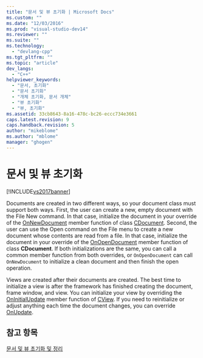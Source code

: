 ```yaml
---
title: "문서 및 뷰 초기화 | Microsoft Docs"
ms.custom: ""
ms.date: "12/03/2016"
ms.prod: "visual-studio-dev14"
ms.reviewer: ""
ms.suite: ""
ms.technology: 
  - "devlang-cpp"
ms.tgt_pltfrm: ""
ms.topic: "article"
dev_langs: 
  - "C++"
helpviewer_keywords: 
  - "문서, 초기화"
  - "문서 초기화"
  - "개체 초기화, 문서 개체"
  - "뷰 초기화"
  - "뷰, 초기화"
ms.assetid: 33cb8643-8a16-478c-bc26-eccc734e3661
caps.latest.revision: 9
caps.handback.revision: 5
author: "mikeblome"
ms.author: "mblome"
manager: "ghogen"
---
```

# 문서 및 뷰 초기화
[!INCLUDE[vs2017banner](../assembler/inline/includes/vs2017banner.md)]

Documents are created in two different ways, so your document class must support both ways.  First, the user can create a new, empty document with the File New command.  In that case, initialize the document in your override of the [OnNewDocument](../Topic/CDocument::OnNewDocument.md) member function of class [CDocument](../mfc/reference/cdocument-class.md).  Second, the user can use the Open command on the File menu to create a new document whose contents are read from a file.  In that case, initialize the document in your override of the [OnOpenDocument](../Topic/CDocument::OnOpenDocument.md) member function of class **CDocument**.  If both initializations are the same, you can call a common member function from both overrides, or `OnOpenDocument` can call `OnNewDocument` to initialize a clean document and then finish the open operation.  
  
 Views are created after their documents are created.  The best time to initialize a view is after the framework has finished creating the document, frame window, and view.  You can initialize your view by overriding the [OnInitialUpdate](../Topic/CView::OnInitialUpdate.md) member function of [CView](../mfc/reference/cview-class.md).  If you need to reinitialize or adjust anything each time the document changes, you can override [OnUpdate](../Topic/CView::OnUpdate.md).  
  
## 참고 항목  
 [문서 및 뷰 초기화 및 정리](../mfc/initializing-and-cleaning-up-documents-and-views.md)